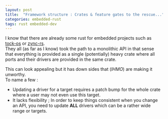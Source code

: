 ```yaml
---
layout: post
title:  "Framework structure : Crates & feature gates to the rescue..."
categories: embedded-rust
tags: rust embedded-dev
---
```

I know that there are already some rust for embedded projects such as [tock-os](https://www.tockos.org)
or [zync-rs](https://zinc.rs/).  
They all (as far as I know) took the path to a monolithic API in that sense that everything is
provided as a single (potentially) heavy crate where all ports and their drivers are provided in the
same crate.

This can look appealing but it has down sides that (*IHMO*) are making it unworthy.  
To name a few :
- Updating a driver for a target requires a patch bump for the whole crate where a user may not even
  use this target.
- It lacks flexibility ;
  In order to keep things consistent when you change an API, you need to update **ALL** drivers which
  can be a rather wide range or targets.





